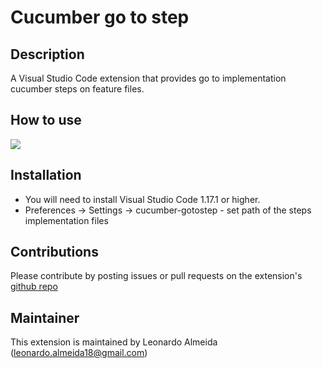 # Cucumber go to step

## Description
A Visual Studio Code extension that provides go to implementation cucumber steps on feature files.

## How to use
![](https://i.imgur.com/5crMfTj.gif)

## Installation

 - You will need to install Visual Studio Code 1.17.1 or higher.
 - Preferences -> Settings -> cucumber-gotostep - set path of the steps implementation files

## Contributions

Please contribute by posting issues or pull requests on the extension's [github repo](https://github.com/leonardosal/cucumber-gotostep)

## Maintainer

This extension is maintained by Leonardo Almeida (leonardo.almeida18@gmail.com)